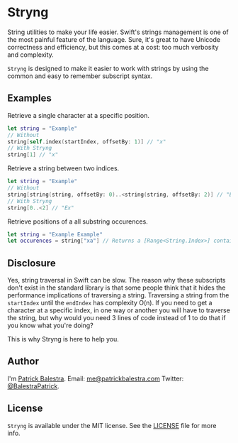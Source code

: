 # Stryng
String utilities to make your life easier. Swift's strings management is one of the most painful feature of the language. Sure, it's great to have Unicode correctness and efficiency, but this comes at a cost: too much verbosity and complexity.

`Stryng` is designed to make it easier to work with strings by using the common and easy to remember subscript syntax.

## Examples

Retrieve a single character at a specific position.

```swift
let string = "Example"
// Without
string[self.index(startIndex, offsetBy: 1)] // "x"
// With Stryng
string[1] // "x"
```

Retrieve a string between two indices.

```swift
let string = "Example"
// Without
string[string(string, offsetBy: 0)..<string(string, offsetBy: 2)] // "Ex"
// With Stryng
string[0..<2] // "Ex"
```

Retrieve positions of a all substring occurences.

```swift
let string = "Example Example"
let occurences = string["xa"] // Returns a [Range<String.Index>] containing all positions of the subtring.
```

## Disclosure
Yes, string traversal in Swift can be slow. The reason why these subscripts don't exist in the standard library is that some people think that it hides the performance implications of traversing a string. Traversing a string from the `startIndex` until the `endIndex` has complexity O(n). 
If you need to get a character at a specific index, in one way or another you will have to traverse the string, but why would you need 3 lines of code instead of 1 to do that if you know what you're doing? 

This is why Stryng is here to help you.

## Author

I'm [Patrick Balestra](http://www.patrickbalestra.com).
Email: [me@patrickbalestra.com](mailto:me@patrickbalestra.com)
Twitter: [@BalestraPatrick](http://twitter.com/BalestraPatrick).

## License

`Stryng` is available under the MIT license. See the [LICENSE](LICENSE) file for more info.

